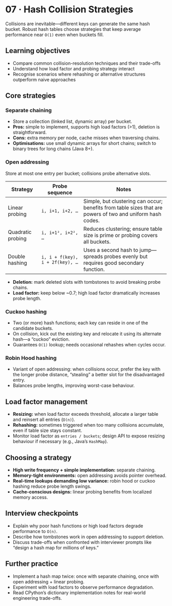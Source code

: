 # 07 · Hash Collision Strategies

Collisions are inevitable—different keys can generate the same hash bucket. Robust hash tables choose strategies that keep average performance near `O(1)` even when buckets fill.

## Learning objectives
- Compare common collision-resolution techniques and their trade-offs
- Understand how load factor and probing strategy interact
- Recognise scenarios where rehashing or alternative structures outperform naive approaches

## Core strategies

### Separate chaining
- Store a collection (linked list, dynamic array) per bucket.
- **Pros:** simple to implement, supports high load factors (>1), deletion is straightforward.
- **Cons:** extra memory per node, cache misses when traversing chains.
- **Optimisations:** use small dynamic arrays for short chains; switch to binary trees for long chains (Java 8+).

### Open addressing
Store at most one entry per bucket; collisions probe alternative slots.

| Strategy | Probe sequence | Notes |
| --- | --- | --- |
| Linear probing | `i, i+1, i+2, …` | Simple, but clustering can occur; benefits from table sizes that are powers of two and uniform hash codes. |
| Quadratic probing | `i, i+1², i+2², …` | Reduces clustering; ensure table size is prime or probing covers all buckets. |
| Double hashing | `i, i + f(key), i + 2f(key), …` | Uses a second hash to jump—spreads probes evenly but requires good secondary function. |

- **Deletion:** mark deleted slots with tombstones to avoid breaking probe chains.
- **Load factor:** keep below ~0.7; high load factor dramatically increases probe length.

### Cuckoo hashing
- Two (or more) hash functions; each key can reside in one of the candidate buckets.
- On collision, kick out the existing key and relocate it using its alternate hash—a “cuckoo” eviction.
- Guarantees `O(1)` lookup; needs occasional rehashes when cycles occur.

### Robin Hood hashing
- Variant of open addressing: when collisions occur, prefer the key with the longer probe distance, “stealing” a better slot for the disadvantaged entry.
- Balances probe lengths, improving worst-case behaviour.

## Load factor management
- **Resizing:** when load factor exceeds threshold, allocate a larger table and reinsert all entries (`O(n)`).
- **Rehashing:** sometimes triggered when too many collisions accumulate, even if table size stays constant.
- Monitor load factor as `entries / buckets`; design API to expose resizing behaviour if necessary (e.g., Java’s `HashMap`).

## Choosing a strategy
- **High write frequency + simple implementation:** separate chaining.
- **Memory-tight environments:** open addressing avoids pointer overhead.
- **Real-time lookups demanding low variance:** robin hood or cuckoo hashing reduce probe length swings.
- **Cache-conscious designs:** linear probing benefits from localized memory access.

## Interview checkpoints
- Explain why poor hash functions or high load factors degrade performance to `O(n)`.
- Describe how tombstones work in open addressing to support deletion.
- Discuss trade-offs when confronted with interviewer prompts like “design a hash map for millions of keys.”

## Further practice
- Implement a hash map twice: once with separate chaining, once with open addressing + linear probing.
- Experiment with load factors to observe performance degradation.
- Read CPython’s dictionary implementation notes for real-world engineering trade-offs.
